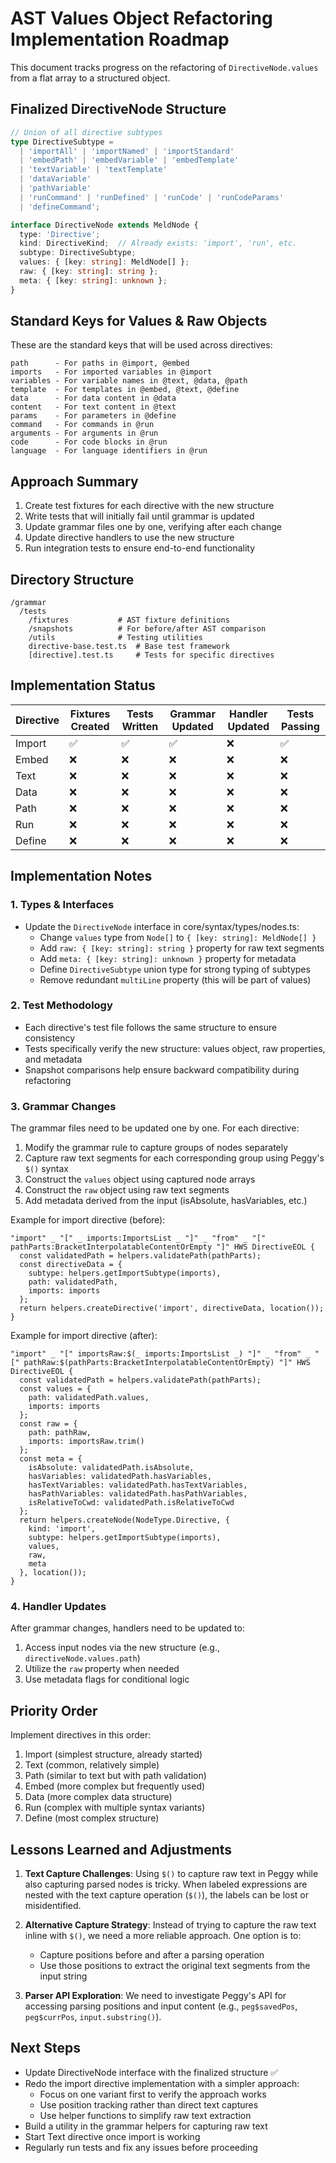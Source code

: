 # AST Values Object Refactoring Implementation Roadmap

This document tracks progress on the refactoring of `DirectiveNode.values` from a flat array to a structured object.

## Finalized DirectiveNode Structure

```typescript
// Union of all directive subtypes 
type DirectiveSubtype = 
  | 'importAll' | 'importNamed' | 'importStandard'
  | 'embedPath' | 'embedVariable' | 'embedTemplate'
  | 'textVariable' | 'textTemplate'
  | 'dataVariable'
  | 'pathVariable'
  | 'runCommand' | 'runDefined' | 'runCode' | 'runCodeParams'
  | 'defineCommand';

interface DirectiveNode extends MeldNode {
  type: 'Directive';
  kind: DirectiveKind;  // Already exists: 'import', 'run', etc.
  subtype: DirectiveSubtype;
  values: { [key: string]: MeldNode[] };
  raw: { [key: string]: string };
  meta: { [key: string]: unknown };
}
```

## Standard Keys for Values & Raw Objects

These are the standard keys that will be used across directives:

```
path      - For paths in @import, @embed
imports   - For imported variables in @import
variables - For variable names in @text, @data, @path
template  - For templates in @embed, @text, @define
data      - For data content in @data
content   - For text content in @text
params    - For parameters in @define
command   - For commands in @run
arguments - For arguments in @run
code      - For code blocks in @run
language  - For language identifiers in @run
```

## Approach Summary

1. Create test fixtures for each directive with the new structure
2. Write tests that will initially fail until grammar is updated
3. Update grammar files one by one, verifying after each change 
4. Update directive handlers to use the new structure
5. Run integration tests to ensure end-to-end functionality

## Directory Structure

```
/grammar
  /tests
    /fixtures           # AST fixture definitions 
    /snapshots          # For before/after AST comparison
    /utils              # Testing utilities
    directive-base.test.ts  # Base test framework
    [directive].test.ts     # Tests for specific directives
```

## Implementation Status

| Directive | Fixtures Created | Tests Written | Grammar Updated | Handler Updated | Tests Passing |
|-----------|------------------|---------------|----------------|----------------|--------------|
| Import    | ✅               | ✅            | ✅             | ❌             | ✅           |
| Embed     | ❌               | ❌            | ❌             | ❌             | ❌           |
| Text      | ❌               | ❌            | ❌             | ❌             | ❌           |
| Data      | ❌               | ❌            | ❌             | ❌             | ❌           |
| Path      | ❌               | ❌            | ❌             | ❌             | ❌           |
| Run       | ❌               | ❌            | ❌             | ❌             | ❌           |
| Define    | ❌               | ❌            | ❌             | ❌             | ❌           |

## Implementation Notes

### 1. Types & Interfaces

- Update the `DirectiveNode` interface in core/syntax/types/nodes.ts:
  - Change `values` type from `Node[]` to `{ [key: string]: MeldNode[] }`
  - Add `raw: { [key: string]: string }` property for raw text segments
  - Add `meta: { [key: string]: unknown }` property for metadata
  - Define `DirectiveSubtype` union type for strong typing of subtypes
  - Remove redundant `multiLine` property (this will be part of values)

### 2. Test Methodology

- Each directive's test file follows the same structure to ensure consistency
- Tests specifically verify the new structure: values object, raw properties, and metadata
- Snapshot comparisons help ensure backward compatibility during refactoring

### 3. Grammar Changes

The grammar files need to be updated one by one. For each directive:

1. Modify the grammar rule to capture groups of nodes separately
2. Capture raw text segments for each corresponding group using Peggy's `$()` syntax
3. Construct the `values` object using captured node arrays
4. Construct the `raw` object using raw text segments
5. Add metadata derived from the input (isAbsolute, hasVariables, etc.)

Example for import directive (before):
```peggy
"import" _ "[" _ imports:ImportsList _ "]" _ "from" _ "[" pathParts:BracketInterpolatableContentOrEmpty "]" HWS DirectiveEOL {
  const validatedPath = helpers.validatePath(pathParts);
  const directiveData = {
    subtype: helpers.getImportSubtype(imports),
    path: validatedPath,
    imports: imports
  };
  return helpers.createDirective('import', directiveData, location());
}
```

Example for import directive (after):
```peggy
"import" _ "[" importsRaw:$(_ imports:ImportsList _) "]" _ "from" _ "[" pathRaw:$(pathParts:BracketInterpolatableContentOrEmpty) "]" HWS DirectiveEOL {
  const validatedPath = helpers.validatePath(pathParts);
  const values = {
    path: validatedPath.values,
    imports: imports
  };
  const raw = {
    path: pathRaw,
    imports: importsRaw.trim()
  };
  const meta = {
    isAbsolute: validatedPath.isAbsolute,
    hasVariables: validatedPath.hasVariables,
    hasTextVariables: validatedPath.hasTextVariables,
    hasPathVariables: validatedPath.hasPathVariables,
    isRelativeToCwd: validatedPath.isRelativeToCwd
  };
  return helpers.createNode(NodeType.Directive, {
    kind: 'import',
    subtype: helpers.getImportSubtype(imports),
    values,
    raw,
    meta
  }, location());
}
```

### 4. Handler Updates

After grammar changes, handlers need to be updated to:

1. Access input nodes via the new structure (e.g., `directiveNode.values.path`)
2. Utilize the `raw` property when needed
3. Use metadata flags for conditional logic

## Priority Order

Implement directives in this order:

1. Import (simplest structure, already started)
2. Text (common, relatively simple)
3. Path (similar to text but with path validation)
4. Embed (more complex but frequently used)
5. Data (more complex data structure)
6. Run (complex with multiple syntax variants)
7. Define (most complex structure)

## Lessons Learned and Adjustments

1. **Text Capture Challenges**: Using `$()` to capture raw text in Peggy while also capturing parsed nodes is tricky. When labeled expressions are nested with the text capture operation (`$()`), the labels can be lost or misidentified.

2. **Alternative Capture Strategy**: Instead of trying to capture the raw text inline with `$()`, we need a more reliable approach. One option is to:
   - Capture positions before and after a parsing operation
   - Use those positions to extract the original text segments from the input string

3. **Parser API Exploration**: We need to investigate Peggy's API for accessing parsing positions and input content (e.g., `peg$savedPos`, `peg$currPos`, `input.substring()`).

## Next Steps

- Update DirectiveNode interface with the finalized structure ✅
- Redo the import directive implementation with a simpler approach:
  - Focus on one variant first to verify the approach works
  - Use position tracking rather than direct text captures
  - Use helper functions to simplify raw text extraction
- Build a utility in the grammar helpers for capturing raw text
- Start Text directive once import is working
- Regularly run tests and fix any issues before proceeding